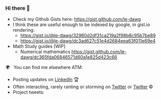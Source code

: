 ### Hi there 👋

- Check my Github Gists here: https://gist.github.com/le-dawg
- I think these are useful enough to be indexed by google, in gist.io rendering: 
  - https://gist.io/@le-dawg/32960d2df31ca219a2f98b8c95b7be89
  - https://gist.io/@le-dawg/dc3ad627c51e4d2684eea63f011e69e4
- Math Study guides [WIP]
  - Numerical mathematics https://gist.github.com/le-dawg/dc365fda06846571d60a1e825d423c66

🌍 &nbsp; You can find me elsewhere ATM: 
<!--- Sharing what I learn at [Nucks.co](https://nucks.co) ✍️  -->
- Posting updates on [LinkedIn](https://linkedin.com/in/dhoracy) 🏆  
- Often interacting, rarely ranting or storming on [Twitter](https://twitter.com/https://twitter.com/0xdawg_) or [Twitter](https://twitter.com/https://twitter.com/d8adawg) ©  
- Project tweets: 

<!--


Here's a short history of what I've been working on the past few years:

**2017-2018**: I worked with a great team to give SMB's access to data like never before at [Grow.com](https://grow.com). <br/>
**2018-2020**: I co-founded a SaaS startup, [Unbird](https://unbird.com), and led a small team to create a tool for product managers to analyze feedback so they could know what to build, better understand their customers, and have data to back up their decisions. <br/>
**2020**: I'm working with an amazing team to build the world's best no-code platform—[Adalo](https://adalo.com). Check it out! <br/>

*And the best is yet to come.*

**le-dawg/le-dawg** is a ✨ _special_ ✨ repository because its `README.md` (this file) appears on your GitHub profile.

Here are some ideas to get you started:

- 🔭 I’m currently working on ...
- 🌱 I’m currently learning Agent-based Simulation and its relation ship with closed-form analytial models as known in Control Systems, (Deep) RL, Cybernetics, (Associative) Economics, 
- 👯 I’m looking to collaborate on ...
- 🤔 I’m looking for help with ...
- 💬 Ask me about TPM, Embodied Congition, Cognitive Science, VR, Machine Learning: , Design Thinking applied to Complex Systems Engineering, Programmable Economies and technical Neurohacking. Everything else is noise. 
- 📫 How to reach me: github@0xdawg.com
- 😄 Pronouns: dawg, always. If your religion forbids that, use "he/him/his". You asked...
- ⚡ Fun fact: ...
-->
